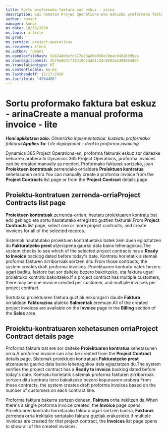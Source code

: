 ```yaml
---
title: Sortu proformako faktura bat eskuz - arina
description: Gai honetan Projec Operations-eko eskuzko proformako fakturak sortzeari buruzko informazioa eskaintzen du.
author: rumant
manager: Annbe
ms.date: 10/19/2020
ms.topic: article
ms.prod: ''
ms.service: project-operations
ms.reviewer: kfend
ms.author: rumant
ms.openlocfilehash: 5a924de6efc377e28a20e038e7deac04616b95aa
ms.sourcegitcommit: 2b74edd31f38410024a01124c9202a4d94464d04
ms.translationtype: HT
ms.contentlocale: eu-ES
ms.lasthandoff: 12/17/2020
ms.locfileid: "4764488"
---
```

# <a name="create-a-manual-proforma-invoice---lite"></a><span data-ttu-id="429cb-103">Sortu proformako faktura bat eskuz - arina</span><span class="sxs-lookup"><span data-stu-id="429cb-103">Create a manual proforma invoice - lite</span></span>

<span data-ttu-id="429cb-104">_**Honi aplikatzen zaio:** Oinarrizko inplementazioa: kudeatu proformako fakturak_</span><span class="sxs-lookup"><span data-stu-id="429cb-104">_**Applies To:** Lite deployment - deal to proforma invoicing_</span></span>

<span data-ttu-id="429cb-105">Dynamics 365 Project Operations-en, proforma fakturak eskuz sor daitezke beharren arabera.</span><span class="sxs-lookup"><span data-stu-id="429cb-105">In Dynamics 365 Project Operations, proforma invoices can be created manually as needed.</span></span> <span data-ttu-id="429cb-106">Proformako fakturak sortzeko, joan **Proiektuen kontratuak** zerrendako orrialdera **Proiektuen kontratua** xehetasunen orrira.</span><span class="sxs-lookup"><span data-stu-id="429cb-106">You can manually create a proforma invoice from the **Project Contracts** list page or from the **Project Contract** details page.</span></span>

##  <a name="project-contracts-list-page"></a><span data-ttu-id="429cb-107">Proiektu-kontratuen zerrenda-orria</span><span class="sxs-lookup"><span data-stu-id="429cb-107">Project Contracts list page</span></span>

<span data-ttu-id="429cb-108">**Proiektuen kontratuak** zerrenda-orrian, hautatu proiektuaren kontratu bat edo gehiago eta sortu hautatutako erregistro guztien fakturak.</span><span class="sxs-lookup"><span data-stu-id="429cb-108">From **Project Contracts** list page, select one or more project contracts, and create invoices for all of the selected records.</span></span>

<span data-ttu-id="429cb-109">Sistemak hautatutako proiektuen kontratuetako batek zein duen egiaztatzen du **Fakturatzeko prest** atzerapena gaurko data baino lehenagokoa.</span><span class="sxs-lookup"><span data-stu-id="429cb-109">The system checks to see which of the selected project contracts has a **Ready to Invoice** backlog dated before today's date.</span></span> <span data-ttu-id="429cb-110">Kontratu horietatik sistemak proforma fakturen zirriborroak sortzen ditu.</span><span class="sxs-lookup"><span data-stu-id="429cb-110">From those contracts, the system creates draft proforma invoices.</span></span> <span data-ttu-id="429cb-111">Proiektuaren kontratu batek bezero ugari baditu, faktore bat sor daiteke bezero bakoitzeko, eta faktura ugari proiektuko kontratu bakoitzeko.</span><span class="sxs-lookup"><span data-stu-id="429cb-111">If a project contract has multiple customers, there may be one invoice created per customer, and multiple invoices per project contract.</span></span>

<span data-ttu-id="429cb-112">Sortutako proiektuaren faktura guztiak eskuragarri daude **Faktura** orrialdean **Fakturazioa** ataleko **Salmentak** eremuan.</span><span class="sxs-lookup"><span data-stu-id="429cb-112">All of the created project invoices are available on the **Invoice** page in the **Billing** section of the **Sales** area.</span></span>

## <a name="project-contract-details-page"></a><span data-ttu-id="429cb-113">Proiektu-kontratuaren xehetasunen orria</span><span class="sxs-lookup"><span data-stu-id="429cb-113">Project Contract details page</span></span>

<span data-ttu-id="429cb-114">Proforma faktura bat ere sor daiteke **Proiektuaren kontratua** xehetasunen orria.</span><span class="sxs-lookup"><span data-stu-id="429cb-114">A proforma invoice can also be created from the **Project Contract** details page.</span></span> <span data-ttu-id="429cb-115">Sistemak proiektuen kontratuak **Fakturatzeko prest** atzerapena gaurko data baino lehenagokoa dela egiaztatzen du.</span><span class="sxs-lookup"><span data-stu-id="429cb-115">The system verifies the project contract has a **Ready to Invoice** backlog dated before today's date.</span></span> <span data-ttu-id="429cb-116">Kontratu horietatik sistemak proforma fakturen zirriborroak sortzen ditu kontratu lerro bakoitzeko bezero kopuruaren arabera.</span><span class="sxs-lookup"><span data-stu-id="429cb-116">From these contracts, the system creates draft proforma invoices based on the number of customers on each contract line.</span></span>

<span data-ttu-id="429cb-117">Proforma faktura bakarra sortzen denean, **Faktura** orria irekitzen da.</span><span class="sxs-lookup"><span data-stu-id="429cb-117">When there's a single proforma invoice created, the **Invoice** page opens.</span></span> <span data-ttu-id="429cb-118">Proiektuaren kontratu horretarako faktura ugari sortzen badira, **Fakturak** zerrenda orria irekitako sortutako faktura guztiak erakusteko.</span><span class="sxs-lookup"><span data-stu-id="429cb-118">If multiple invoices are created for that project contract, the **Invoices** list page opens to show all of the created invoices.</span></span>
